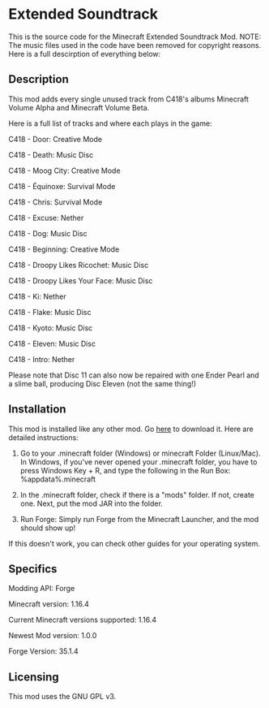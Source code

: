 # Extended Soundtrack
This is the source code for the Minecraft Extended Soundtrack Mod.
NOTE: The music files used in the code have been removed for copyright reasons.
Here is a full descirption of everything below:

## Description
This mod adds every single unused track from C418's albums Minecraft Volume Alpha and Minecraft Volume Beta.

Here is a full list of tracks and where each plays in the game:

C418 - Door: Creative Mode

C418 - Death: Music Disc

C418 - Moog City: Creative Mode

C418 - Équinoxe: Survival Mode

C418 - Chris: Survival Mode

C418 - Excuse: Nether

C418 - Dog: Music Disc

C418 - Beginning: Creative Mode

C418 - Droopy Likes Ricochet: Music Disc

C418 - Droopy Likes Your Face: Music Disc

C418 - Ki: Nether

C418 - Flake: Music Disc

C418 - Kyoto: Music Disc

C418 - Eleven: Music Disc

C418 - Intro: Nether

Please note that Disc 11 can also now be repaired with one Ender Pearl and a slime ball,
producing Disc Eleven (not the same thing!)

## Installation

This mod is installed like any other mod. Go [here](https://www.curseforge.com/minecraft/mc-mods/extended-soundtrack) to download it.
Here are detailed instructions:

1. Go to your .minecraft folder (Windows) or minecraft Folder (Linux/Mac). In Windows, if you've never
opened your .minecraft folder, you have to press Windows Key + R, and type the following in the Run Box: %appdata%\.minecraft

2. In the .minecraft folder, check if there is a "mods" folder. If not, create one. Next, put the mod JAR into the folder. 

3. Run Forge: Simply run Forge from the Minecraft Launcher, and the mod should show up!

If this doesn't work, you can check other guides for your operating system.

## Specifics

 Modding API: Forge

 Minecraft version: 1.16.4

 Current Minecraft versions supported: 1.16.4

 Newest Mod version: 1.0.0

 Forge Version: 35.1.4
 
 ## Licensing
 
 This mod uses the GNU GPL v3.

